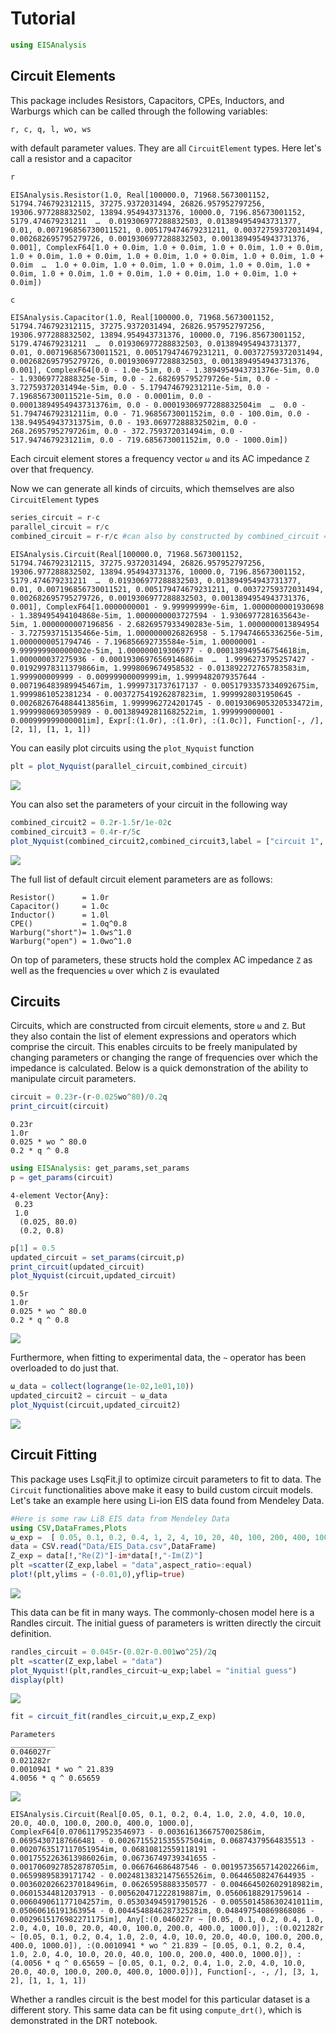 # Tutorial


```julia
using EISAnalysis
```

## Circuit Elements

This package includes Resistors, Capacitors, CPEs, Inductors, and Warburgs which can be called through the following variables:

`r, c, q, l, wo, ws`

with default parameter values. They are all `CircuitElement` types. Here let's call a resistor and a capacitor


```julia
r
```


    EISAnalysis.Resistor(1.0, Real[100000.0, 71968.5673001152, 51794.746792312115, 37275.9372031494, 26826.957952797256, 19306.977288832502, 13894.954943731376, 10000.0, 7196.85673001152, 5179.474679231211  …  0.019306977288832503, 0.013894954943731377, 0.01, 0.007196856730011521, 0.005179474679231211, 0.00372759372031494, 0.002682695795279726, 0.0019306977288832503, 0.0013894954943731376, 0.001], ComplexF64[1.0 + 0.0im, 1.0 + 0.0im, 1.0 + 0.0im, 1.0 + 0.0im, 1.0 + 0.0im, 1.0 + 0.0im, 1.0 + 0.0im, 1.0 + 0.0im, 1.0 + 0.0im, 1.0 + 0.0im  …  1.0 + 0.0im, 1.0 + 0.0im, 1.0 + 0.0im, 1.0 + 0.0im, 1.0 + 0.0im, 1.0 + 0.0im, 1.0 + 0.0im, 1.0 + 0.0im, 1.0 + 0.0im, 1.0 + 0.0im])



```julia
c
```


    EISAnalysis.Capacitor(1.0, Real[100000.0, 71968.5673001152, 51794.746792312115, 37275.9372031494, 26826.957952797256, 19306.977288832502, 13894.954943731376, 10000.0, 7196.85673001152, 5179.474679231211  …  0.019306977288832503, 0.013894954943731377, 0.01, 0.007196856730011521, 0.005179474679231211, 0.00372759372031494, 0.002682695795279726, 0.0019306977288832503, 0.0013894954943731376, 0.001], ComplexF64[0.0 - 1.0e-5im, 0.0 - 1.3894954943731376e-5im, 0.0 - 1.93069772888325e-5im, 0.0 - 2.682695795279726e-5im, 0.0 - 3.72759372031494e-5im, 0.0 - 5.179474679231211e-5im, 0.0 - 7.196856730011521e-5im, 0.0 - 0.0001im, 0.0 - 0.00013894954943731376im, 0.0 - 0.00019306977288832504im  …  0.0 - 51.79474679231211im, 0.0 - 71.9685673001152im, 0.0 - 100.0im, 0.0 - 138.94954943731375im, 0.0 - 193.06977288832502im, 0.0 - 268.2695795279726im, 0.0 - 372.759372031494im, 0.0 - 517.947467923121im, 0.0 - 719.685673001152im, 0.0 - 1000.0im])


Each circuit element stores a frequency vector `ω` and its AC impedance `Z` over that frequency.

Now we can generate all kinds of circuits, which themselves are also `CircuitElement` types


```julia
series_circuit = r-c
parallel_circuit = r/c
combined_circuit = r-r/c #can also by constructed by combined_circuit = r-parallel_circuit
```


    EISAnalysis.Circuit(Real[100000.0, 71968.5673001152, 51794.746792312115, 37275.9372031494, 26826.957952797256, 19306.977288832502, 13894.954943731376, 10000.0, 7196.85673001152, 5179.474679231211  …  0.019306977288832503, 0.013894954943731377, 0.01, 0.007196856730011521, 0.005179474679231211, 0.00372759372031494, 0.002682695795279726, 0.0019306977288832503, 0.0013894954943731376, 0.001], ComplexF64[1.0000000001 - 9.999999999e-6im, 1.0000000001930698 - 1.389495494104868e-5im, 1.0000000003727594 - 1.9306977281635643e-5im, 1.0000000007196856 - 2.6826957933490283e-5im, 1.0000000013894954 - 3.727593715135466e-5im, 1.0000000026826958 - 5.179474665336256e-5im, 1.0000000051794746 - 7.196856692735584e-5im, 1.00000001 - 9.999999900000002e-5im, 1.000000019306977 - 0.000138949546754618im, 1.000000037275936 - 0.0001930697656914686im  …  1.9996273795257427 - 0.01929978311379866im, 1.9998069674958532 - 0.013892272765783583im, 1.999900009999 - 0.00999900009999im, 1.9999482079357644 - 0.007196483989945467im, 1.9999731737617137 - 0.0051793357334092675im, 1.9999861052381234 - 0.003727541926287823im, 1.9999928031950645 - 0.0026826764884413856im, 1.9999962724201745 - 0.0019306905320533472im, 1.9999980693059989 - 0.001389492811682522im, 1.999999000001 - 0.000999999000001im], Expr[:(1.0r), :(1.0r), :(1.0c)], Function[-, /], [2, 1], [1, 1, 1])


You can easily plot circuits using the `plot_Nyquist` function


```julia
plt = plot_Nyquist(parallel_circuit,combined_circuit)
```
![](pics/Tutorial_files/Tutorial_9_0.png) 



You can also set the parameters of your circuit in the following way


```julia
combined_circuit2 = 0.2r-1.5r/1e-02c
combined_circuit3 = 0.4r-r/5c
plot_Nyquist(combined_circuit2,combined_circuit3,label = ["circuit 1", "circuit 2"])
```

![](pics/Tutorial_files/Tutorial_11_0.png) 



The full list of default circuit element parameters are as follows:

    Resistor()      = 1.0r
    Capacitor()     = 1.0c
    Inductor()      = 1.0l
    CPE()           = 1.0q^0.8
    Warburg("short")= 1.0ws^1.0
    Warburg("open") = 1.0wo^1.0

On top of parameters, these structs hold the complex AC impedance `Z` as well as the frequencies `ω` over which `Z` is evaulated

## Circuits

Circuits, which are constructed from circuit elements, store `ω` and `Z`. But they also contain the list of element expressions and operators which comprise the circuit. This enables circuits to be freely manipulated by changing parameters or changing the range of frequencies over which the impedance is calculated. Below is a quick demonstration of the ability to manipulate circuit parameters.


```julia
circuit = 0.23r-(r-0.025wo^80)/0.2q 
print_circuit(circuit)
```

    0.23r
    1.0r
    0.025 * wo ^ 80.0
    0.2 * q ^ 0.8



```julia
using EISAnalysis: get_params,set_params
p = get_params(circuit)
```
    4-element Vector{Any}:
     0.23
     1.0
      (0.025, 80.0)
      (0.2, 0.8)


```julia
p[1] = 0.5
updated_circuit = set_params(circuit,p)
print_circuit(updated_circuit)
plot_Nyquist(circuit,updated_circuit)
```

    0.5r
    1.0r
    0.025 * wo ^ 80.0
    0.2 * q ^ 0.8


![](pics/Tutorial_files/Tutorial_20_1.png) 



Furthermore, when fitting to experimental data, the `~` operator has been overloaded to do just that.


```julia
ω_data = collect(logrange(1e-02,1e01,10))
updated_circuit2 = circuit ~ ω_data
plot_Nyquist(circuit,updated_circuit2)
```


![](pics/Tutorial_files/Tutorial_22_0.svg) 



## Circuit Fitting

This package uses LsqFit.jl to optimize circuit parameters to fit to data. The `Circuit` functionalities above make it easy to build custom circuit models. Let's take an example here using Li-ion EIS data found from Mendeley Data.


```julia
#Here is some raw LiB EIS data from Mendeley Data
using CSV,DataFrames,Plots
ω_exp =  [ 0.05, 0.1, 0.2, 0.4, 1, 2, 4, 10, 20, 40, 100, 200, 400, 1000]
data = CSV.read("Data/EIS_Data.csv",DataFrame)
Z_exp = data[!,"Re(Z)"]-im*data[!,"-Im(Z)"]
plt =scatter(Z_exp,label = "data",aspect_ratio=:equal)
plot!(plt,ylims = (-0.01,0),yflip=true)
```

![](pics/Tutorial_files/Tutorial_25_0.png)



This data can be fit in many ways. The commonly-chosen model here is a Randles circuit. The initial guess of parameters is written directly the circuit definition.


```julia
randles_circuit = 0.045r-(0.02r-0.001wo^25)/2q 
plt =scatter(Z_exp,label = "data")
plot_Nyquist!(plt,randles_circuit~ω_exp;label = "initial guess")
display(plt)
```

![](pics/Tutorial_files/Tutorial_27_0.png)




```julia
fit = circuit_fit(randles_circuit,ω_exp,Z_exp)
```

    Parameters
    __________
    0.046027r
    0.021282r
    0.0010941 * wo ^ 21.839
    4.0056 * q ^ 0.65659


![](pics/Tutorial_files/Tutorial_28_1.png)




    EISAnalysis.Circuit(Real[0.05, 0.1, 0.2, 0.4, 1.0, 2.0, 4.0, 10.0, 20.0, 40.0, 100.0, 200.0, 400.0, 1000.0], ComplexF64[0.07061179523546973 - 0.0036161366757002586im, 0.06954307187666481 - 0.0026715521535557504im, 0.06874379564835513 - 0.0020763517117051954im, 0.06810812559118191 - 0.0017552263613986026im, 0.06736749739341655 - 0.0017060927852878705im, 0.066764686487546 - 0.0019573565714202266im, 0.06599895839171742 - 0.0024813832147565526im, 0.06446508247644935 - 0.0036020266237018496im, 0.06265958883350577 - 0.004664502602918982im, 0.06015344812037913 - 0.005620471222819887im, 0.05606188291759614 - 0.006049061177104257im, 0.053034945917901526 - 0.005501458630241011im, 0.05060616191363954 - 0.004454884628732528im, 0.048497540869868086 - 0.0029615176982271175im], Any[:(0.046027r ~ [0.05, 0.1, 0.2, 0.4, 1.0, 2.0, 4.0, 10.0, 20.0, 40.0, 100.0, 200.0, 400.0, 1000.0]), :(0.021282r ~ [0.05, 0.1, 0.2, 0.4, 1.0, 2.0, 4.0, 10.0, 20.0, 40.0, 100.0, 200.0, 400.0, 1000.0]), :(0.0010941 * wo ^ 21.839 ~ [0.05, 0.1, 0.2, 0.4, 1.0, 2.0, 4.0, 10.0, 20.0, 40.0, 100.0, 200.0, 400.0, 1000.0]), :(4.0056 * q ^ 0.65659 ~ [0.05, 0.1, 0.2, 0.4, 1.0, 2.0, 4.0, 10.0, 20.0, 40.0, 100.0, 200.0, 400.0, 1000.0])], Function[-, -, /], [3, 1, 2], [1, 1, 1, 1])


Whether a randles circuit is the best model for this particular dataset is a different story. This same data can be fit using `compute_drt()`, which is demonstrated in the DRT notebook.
